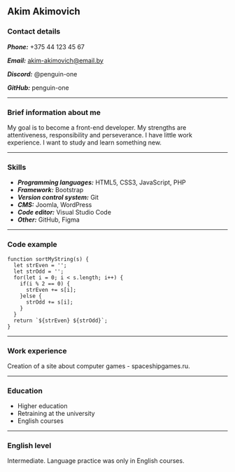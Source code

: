 ## Akim Akimovich

### Contact details

***Phone:*** +375 44 123 45 67

***Email:*** akim-akimovich@email.by

***Discord:*** @penguin-one

***GitHub:*** penguin-one

***

### Brief information about me
My goal is to become a front-end developer. My strengths are attentiveness, responsibility and perseverance. I have little work experience. I want to study and learn something new.

***

### Skills
- ***Programming languages:*** HTML5, CSS3, JavaScript, PHP
- ***Framework:*** Bootstrap
- ***Version control system:*** Git
- ***CMS:*** Joomla, WordPress
- ***Code editor:*** Visual Studio Code
- ***Other:*** GitHub, Figma

***

### Code example
```
function sortMyString(s) {
  let strEven = '';
  let strOdd = '';
  for(let i = 0; i < s.length; i++) {
    if(i % 2 == 0) {
      strEven += s[i];
    }else {
      strOdd += s[i];
    }
  }
  return `${strEven} ${strOdd}`;
}
```

***

### Work experience
Creation of a site about computer games - spaceshipgames.ru.

***

### Education
- Higher education
- Retraining at the university
- English courses

***

### English level
Intermediate. Language practice was only in English courses.
